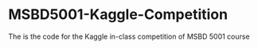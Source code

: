 # MSBD5001-Kaggle-Competition
The is the code for the Kaggle in-class competition of MSBD 5001 course
